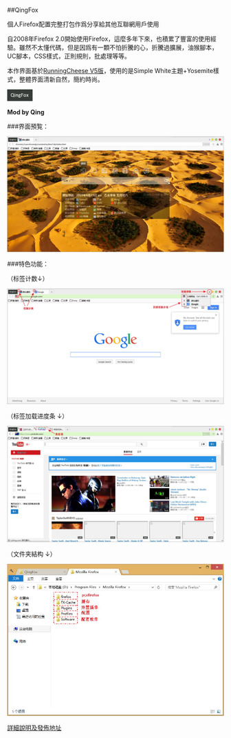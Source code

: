 ##QingFox

個人Firefox配置完整打包作爲分享給其他互聯網用戶使用

自2008年Firefox 2.0開始使用Firefox，這麼多年下來，也積累了豐富的使用經驗。雖然不太懂代碼，但是因爲有一顆不怕折騰的心，折騰過擴展，油猴腳本，UC腳本，CSS樣式，正則規則，批處理等等。

本作界面基於[RunningCheese V5版](http://bbs.kafan.cn/thread-1821447-1-1.html)，使用的是Simple White主題+Yosemite樣式，整體界面清新自然，簡約時尚。

![QingFox-Icon](img/QingFox-Icon.jpg)

**Mod by Qing**

###界面預覧：

![QingFox-Preview](img/QingFox-Preview.jpg)

###特色功能：

（标签计数↓）

![QingFox-TabNumber](img/QingFox-TabNumber.jpg)

（标签加载进度条 ↓）

![QingFox-Progressbar](img/QingFox-Progressbar.jpg)

（文件夹結构 ↓）

![QingFox-FolderStructure](img/QingFox-FolderStructure.jpg)

[詳細說明及發佈地址](http://bbs.kafan.cn/thread-1792671-1-1.html)
